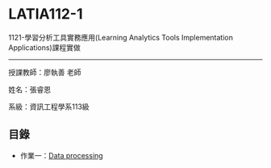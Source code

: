 # LATIA112-1

1121-學習分析工具實務應用(Learning Analytics Tools Implementation Applications)課程實做

---

授課教師：廖執善 老師

姓名：張睿恩

系級：資訊工程學系113級

## 目錄

- 作業一：[Data processing](data-processing/)




